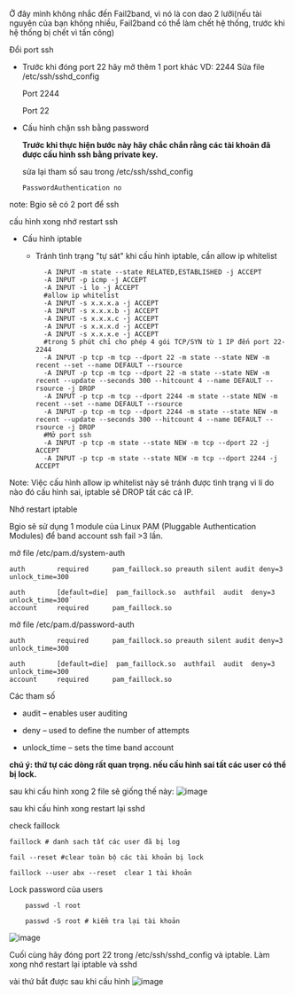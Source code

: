 Ở đây mình không nhắc đến Fail2band, vì nó là con dao 2 lưỡi(nếu tài nguyên của bạn không nhiều, Fail2band có thể làm chết hệ thống, trước khi hệ thống bị chết vì tấn công)
 
 Đổi port ssh
  - Trước khi đóng port 22 hãy mở thêm 1 port khác VD: 2244
    Sửa file /etc/ssh/sshd_config
    
    Port 2244
    
    Port 22
    
  - Cấu hình chặn ssh bằng password 
  
    **Trước khi thực hiện bước này hãy chắc chắn rằng các tài khoản đã được cấu hình ssh bằng private key.**
    
    sửa lại tham số sau trong /etc/ssh/sshd_config
    
        PasswordAuthentication no
        
note: Bgio sẽ có 2 port để ssh

cấu hình xong nhớ restart ssh

- Cấu hình iptable
    - Tránh tình trạng "tự sát" khi cấu hình iptable, cần allow ip whitelist
                
            -A INPUT -m state --state RELATED,ESTABLISHED -j ACCEPT
            -A INPUT -p icmp -j ACCEPT
            -A INPUT -i lo -j ACCEPT
            #allow ip whitelist
            -A INPUT -s x.x.x.a -j ACCEPT
            -A INPUT -s x.x.x.b -j ACCEPT
            -A INPUT -s x.x.x.c -j ACCEPT
            -A INPUT -s x.x.x.d -j ACCEPT
            -A INPUT -s x.x.x.e -j ACCEPT 
            #trong 5 phút chỉ cho phép 4 gói TCP/SYN từ 1 IP đến port 22-2244
            -A INPUT -p tcp -m tcp --dport 22 -m state --state NEW -m recent --set --name DEFAULT --rsource
            -A INPUT -p tcp -m tcp --dport 22 -m state --state NEW -m recent --update --seconds 300 --hitcount 4 --name DEFAULT --rsource -j DROP
            -A INPUT -p tcp -m tcp --dport 2244 -m state --state NEW -m recent --set --name DEFAULT --rsource
            -A INPUT -p tcp -m tcp --dport 2244 -m state --state NEW -m recent --update --seconds 300 --hitcount 4 --name DEFAULT --rsource -j DROP
            #Mở port ssh
            -A INPUT -p tcp -m state --state NEW -m tcp --dport 22 -j ACCEPT
            -A INPUT -p tcp -m state --state NEW -m tcp --dport 2244 -j ACCEPT
    
    
 Note: Việc cấu hình allow ip whitelist này sẽ tránh được tình trạng vì lí do nào đó cấu hình sai, iptable sẽ DROP tất các cả IP.  

Nhớ restart iptable

Bgio sẽ sử dụng 1 module của Linux PAM (Pluggable Authentication Modules) để band account ssh fail >3 lần.

mở file /etc/pam.d/system-auth

    auth        required      pam_faillock.so preauth silent audit deny=3 unlock_time=300
    
    auth        [default=die]  pam_faillock.so  authfail  audit  deny=3  unlock_time=300`
    account     required      pam_faillock.so

mở file /etc/pam.d/password-auth
    
    auth        required      pam_faillock.so preauth silent audit deny=3 unlock_time=300
    
    auth        [default=die]  pam_faillock.so  authfail  audit  deny=3  unlock_time=300
    account     required      pam_faillock.so
    
Các tham số   
 
   - audit – enables user auditing
    
   - deny – used to define the number of attempts
    
   - unlock_time – sets the time band account
    
    
**chú ý: thứ tự các dòng rất quan trọng. nếu cấu hình sai tất các user có thể bị lock.**

sau khi cấu hình xong 2 file sẽ giống thế này: 
![image](https://user-images.githubusercontent.com/19284401/130925653-c2fa58c9-efd8-44d4-8488-314b0d2e1ab8.png)

sau khi cấu hình xong restart lại sshd

check faillock
    
    faillock # danh sach tất các user đã bị log
    
    fail --reset #clear toàn bộ các tài khoản bị lock
    
    faillock --user abx --reset  clear 1 tài khoản
    
    
Lock password của users
        
        passwd -l root
        
        passwd -S root # kiểm tra lại tài khoản
        
![image](https://user-images.githubusercontent.com/19284401/130927930-a9bd918f-4d71-42f2-9972-01969970a162.png)

Cuối cùng hãy đóng port 22 trong /etc/ssh/sshd_config và iptable. Làm xong nhớ restart lại iptable và sshd


vài thứ bắt được sau khi cấu hình 
![image](https://user-images.githubusercontent.com/19284401/130934082-6aea0211-3074-4530-b656-734a6da132be.png)
    
    
       




   
